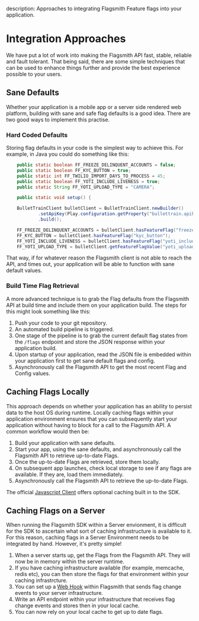 description: Approaches to integrating Flagsmith Feature flags into your application.

# Integration Approaches

We have put a lot of work into making the Flagsmith API fast, stable, reliable and fault tolerant. That being said, there are some simple techniques that can be used to enhance things further and provide the best experience possible to your users.

## Sane Defaults

Whether your application is a mobile app or a server side rendered web platform, building with sane and safe flag defaults is a good idea. There are two good ways to implement this practise.

### Hard Coded Defaults

Storing flag defaults in your code is the simplest way to achieve this. For example, in Java you could do something like this:

```java
    public static boolean FF_FREEZE_DELINQUENT_ACCOUNTS = false;
    public static boolean FF_KYC_BUTTON = true;
    public static int FF_TWILIO_IMPORT_DAYS_TO_PROCESS = 45;
    public static boolean FF_YOTI_INCLUDE_LIVENESS = true;
    public static String FF_YOTI_UPLOAD_TYPE = "CAMERA";

    public static void setup() {

    BulletTrainClient bulletClient = BulletTrainClient.newBuilder()
            .setApiKey(Play.configuration.getProperty("bullettrain.apikey"))
            .build();

    FF_FREEZE_DELINQUENT_ACCOUNTS = bulletClient.hasFeatureFlag("freeze_delinquent_accounts");
    FF_KYC_BUTTON = bulletClient.hasFeatureFlag("kyc_button");
    FF_YOTI_INCLUDE_LIVENESS = bulletClient.hasFeatureFlag("yoti_include_liveness");
    FF_YOTI_UPLOAD_TYPE = bulletClient.getFeatureFlagValue("yoti_upload_type");
```

That way, if for whatever reason the Flagsmith client is not able to reach the API, and times out, your application will be able to function with sane default values.

### Build Time Flag Retrieval

A more advanced technique is to grab the Flag defaults from the Flagsmith API at build time and include them on your application build. The steps for this might look something like this:

1. Push your code to your git repository.
2. An automated build pipeline is triggered.
3. One stage of the pipeline is to grab the current default flag states from the `/flags` endpoint and store the JSON response within your application build.
4. Upon startup of your application, read the JSON file is embedded within your application first to get sane default flags and config.
5. Asynchronously call the Flagsmith API to get the most recent Flag and Config values.

## Caching Flags Locally

This approach depends on whether your application has an ability to persist data to the host OS during runtime. Locally caching flags within your application environment ensures that you can subsequently start your application without having to block for a call to the Flagsmith API. A common workflow would then be:

1. Build your application with sane defaults.
2. Start your app, using the sane defaults, and asynchronously call the Flagsmith API to retrieve up-to-date Flags.
3. Once the up-to-date Flags are retrieved, store them locally.
4. On subsequent app launches, check local storage to see if any flags are available. If they are, load them immediately.
5. Asynchronously call the Flagsmith API to retrieve the up-to-date Flags.

The official [Javascript Client](/clients/javascript/) offers optional caching built in to the SDK.

## Caching Flags on a Server

When running the Flagsmith SDK within a Server envionment, it is difficult for the SDK to ascertain what sort of caching infrastructure is available to it. For this reason, caching flags in a Server Environment needs to be integrated by hand. However, it's pretty simple!

1. When a server starts up, get the Flags from the Flagsmith API. They will now be in memory within the server runtime.
2. If you have caching infrastructure available (for example, memcache, redis etc), you can then store the flags for that environment within your caching infrastrcture.
3. You can set up a [Web Hook](/system-administration/#web-hooks) within Flagsmith that sends flag change events to your server infrastructure.
4. Write an API endpoint within your infrastructure that receives flag change events and stores then in your local cache.
5. You can now rely on your local cache to get up to date flags.
